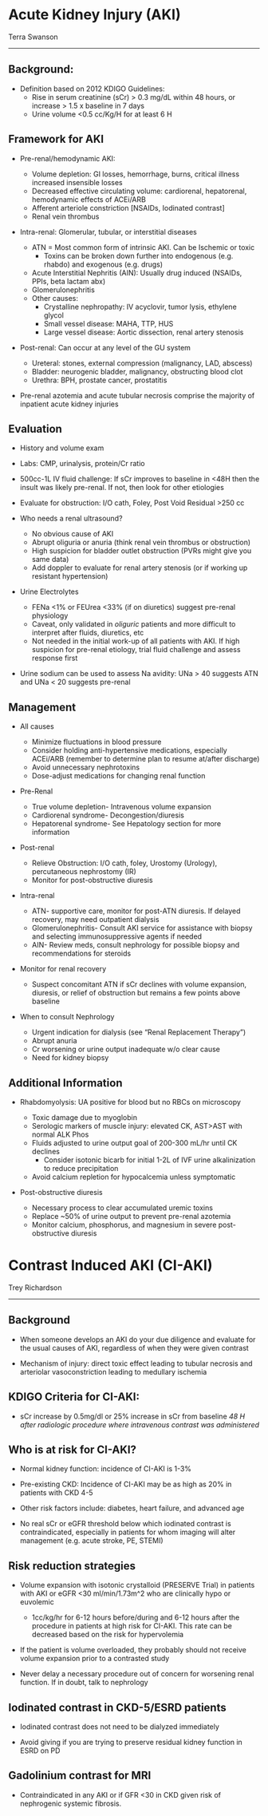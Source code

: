 # Acute Kidney Injury (AKI) 

Terra Swanson

--- 

## Background:

- Definition based on 2012 KDIGO Guidelines: 
    - Rise in serum creatinine (sCr) \> 0.3 mg/dL within 48 hours, or
    increase \> 1.5 x baseline in 7 days  
    - Urine volume \<0.5 cc/Kg/H for at least 6 H

## Framework for AKI 

- Pre-renal/hemodynamic AKI:
    - Volume depletion: GI losses, hemorrhage, burns, critical illness
    increased insensible losses 
    - Decreased effective circulating volume: cardiorenal, hepatorenal,
    hemodynamic effects of ACEi/ARB 
    - Afferent arteriole constriction \[NSAIDs, Iodinated contrast\] 
    - Renal vein thrombus 

- Intra-renal: Glomerular, tubular, or interstitial diseases
    - ATN = Most common form of intrinsic AKI. Can be Ischemic or toxic
        - Toxins can be broken down further into endogenous (e.g. rhabdo) and exogenous (e.g. drugs)
    - Acute Interstitial Nephritis (AIN): Usually drug induced (NSAIDs, PPIs, beta lactam abx)  
    - Glomerulonephritis
    - Other causes:  
        - Crystalline nephropathy: IV acyclovir, tumor lysis, ethylene glycol 
        - Small vessel disease: MAHA, TTP, HUS
        - Large vessel disease: Aortic dissection, renal artery stenosis  

- Post-renal: Can occur at any level of the GU system 
    - Ureteral: stones, external compression (malignancy, LAD, abscess) 
    - Bladder: neurogenic bladder, malignancy, obstructing blood clot 
    - Urethra: BPH, prostate cancer, prostatitis  

- Pre-renal azotemia and acute tubular necrosis comprise the majority
    of inpatient acute kidney injuries

## Evaluation 

- History and volume exam

- Labs: CMP, urinalysis, protein/Cr ratio

- 500cc-1L IV fluid challenge: If sCr improves to baseline in \<48H
    then the insult was likely pre-renal. If not, then look for other
    etiologies

- Evaluate for obstruction: I/O cath, Foley, Post Void Residual \>250
    cc

- Who needs a renal ultrasound? 
    - No obvious cause of AKI
    - Abrupt oliguria or anuria (think renal vein thrombus or obstruction)
    - High suspicion for bladder outlet obstruction (PVRs might give you
    same data) 
    - Add doppler to evaluate for renal artery stenosis (or if working up
    resistant hypertension) 

- Urine Electrolytes 
    - FENa \<1% or FEUrea \<33% (if on diuretics) suggest pre-renal physiology
    - Caveat, only validated in *oliguric* patients and more difficult
        to interpret after fluids, diuretics, etc
    - Not needed in the initial work-up of all patients with AKI. If
        high suspicion for pre-renal etiology, trial fluid challenge and
        assess response first

- Urine sodium can be used to assess Na avidity: UNa \> 40 suggests
    ATN and UNa \< 20 suggests pre-renal

## Management

- All causes
    - Minimize fluctuations in blood pressure
    - Consider holding anti-hypertensive medications, especially ACEi/ARB (remember to determine plan to resume at/after discharge)
    - Avoid unnecessary nephrotoxins
    - Dose-adjust medications for changing renal function

- Pre-Renal
    - True volume depletion- Intravenous volume expansion
    - Cardiorenal syndrome- Decongestion/diuresis
    - Hepatorenal syndrome- See Hepatology section for more information

- Post-renal
    - Relieve Obstruction: I/O cath, foley, Urostomy (Urology), percutaneous nephrostomy (IR)
    - Monitor for post-obstructive diuresis

- Intra-renal
    - ATN- supportive care, monitor for post-ATN diuresis. If delayed
    recovery, may need outpatient dialysis
    - Glomerulonephritis- Consult AKI service for assistance with biopsy
    and selecting immunosuppressive agents if needed
    - AIN- Review meds, consult nephrology for possible biopsy and
    recommendations for steroids

- Monitor for renal recovery 
    - Suspect concomitant ATN if sCr declines with volume expansion,
    diuresis, or relief of obstruction but remains a few points above
    baseline

- When to consult Nephrology
    - Urgent indication for dialysis (see “Renal Replacement Therapy”)
    - Abrupt anuria
    - Cr worsening or urine output inadequate w/o clear cause
    - Need for kidney biopsy  

## Additional Information 

- Rhabdomyolysis: UA positive for blood but no RBCs on microscopy
    - Toxic damage due to myoglobin
    - Serologic markers of muscle injury: elevated CK, AST\>AST with normal ALK Phos 
    - Fluids adjusted to urine output goal of 200-300 mL/hr until CK declines
        - Consider isotonic bicarb for initial 1-2L of IVF urine alkalinization to reduce precipitation
    - Avoid calcium repletion for hypocalcemia unless symptomatic 

- Post-obstructive diuresis 
    - Necessary process to clear accumulated uremic toxins
    - Replace \~50% of urine output to prevent pre-renal azotemia
    - Monitor calcium, phosphorus, and magnesium in severe post-obstructive diuresis

# Contrast Induced AKI (CI-AKI) 

Trey Richardson

---

## Background

- When someone develops an AKI do your due diligence and evaluate for
    the usual causes of AKI, regardless of when they were given contrast

- Mechanism of injury: direct toxic effect leading to tubular necrosis
    and arteriolar vasoconstriction leading to medullary ischemia

## KDIGO Criteria for CI-AKI:
- sCr increase by 0.5mg/dl or 25% increase in sCr from baseline *48 H
    after radiologic procedure where intravenous contrast was
    administered*

## Who is at risk for CI-AKI?

- Normal kidney function: incidence of CI-AKI is 1-3%

- Pre-existing CKD: Incidence of CI-AKI may be as high as 20% in
    patients with CKD 4-5

- Other risk factors include: diabetes, heart failure, and advanced
    age

- No real sCr or eGFR threshold below which iodinated contrast is
    contraindicated, especially in patients for whom imaging will alter
    management (e.g. acute stroke, PE, STEMI)

## Risk reduction strategies

- Volume expansion with isotonic crystalloid (PRESERVE Trial) in
    patients with AKI or eGFR \<30 ml/min/1.73m^2 who are clinically
    hypo or euvolemic
    - 1cc/kg/hr for 6-12 hours before/during and 6-12 hours after the
    procedure in patients at high risk for CI-AKI. This rate can be
    decreased based on the risk for hypervolemia

- If the patient is volume overloaded, they probably should not
    receive volume expansion prior to a contrasted study

- Never delay a necessary procedure out of concern for worsening renal
    function. If in doubt, talk to nephrology

## Iodinated contrast in CKD-5/ESRD patients

- Iodinated contrast does not need to be dialyzed immediately

- Avoid giving if you are trying to preserve residual kidney function
    in ESRD on PD

## Gadolinium contrast for MRI

- Contraindicated in any AKI or if GFR \<30 in CKD given risk of
    nephrogenic systemic fibrosis.
